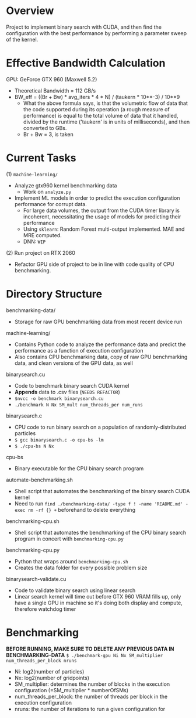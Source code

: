 # Overview
Project to implement binary search with CUDA, and then find the configuration with the best performance by performing a parameter sweep of the kernel. 

# Effective Bandwidth Calculation
GPU: GeForce GTX 960 (Maxwell 5.2)
- Theoretical Bandwidth = 112 GB/s
- BW_eff = ((Br + Bw) * avg_iters * 4 * N) / (taukern * 10**-3) / 10**9
    - What the above formula says, is that the volumetric flow of data that the code supported during its operation (a rough measure of performance)
    is equal to the total volume of data that it handled, divided by the runtime ('taukern' is in units of milliseconds), and then converted to GBs.
    - Br + Bw = 3, is taken

# Current Tasks
(1) `machine-learning/`
- Analyze gtx960 kernel benchmarking data
    - Work on `analyze.py`
- Implement ML models  in order to predict the execution configuration performance for corrupt data.
    - For large data volumes, the output from the CUDA timer library is incoherent, necessitating the usage of models for predicting their performance 
    - Using `sklearn`: Random Forest multi-output implemented. MAE and MRE computed.
    - DNN: `WIP`

(2) Run project on RTX 2060
- Refactor GPU side of project to be in line with code quality of CPU benchmarking. 

# Directory Structure
benchmarking-data/
- Storage for raw GPU benchmarking data from most recent device run

machine-learning/
- Contains Python code to analyze the performance data and predict the performance as a function of execution configuration 
- Also contains CPU benchmarking data, copy of raw GPU benchmarking data, and clean versions of the GPU data, as well

binarysearch.cu 
- Code to benchmark binary search CUDA kernel
- **Appends** data to .csv files (`NEEDS REFACTOR`)
- `$nvcc -o benchmark binarysearch.cu`
- `./benchmark N Nx SM_mult num_threads_per num_runs`

binarysearch.c
- CPU code to run binary search on a population of randomly-distributed particles
- `$ gcc binarysearch.c -o cpu-bs -lm`
- `$ ./cpu-bs N Nx`

cpu-bs
- Binary executable for the CPU binary search program

automate-benchmarking.sh
- Shell script that automates the benchmarking of the binary search CUDA kernel
- Need to run `find ./benchmarking-data/ -type f ! -name 'README.md' -exec rm -rf {} +` beforehand to delete everything 

benchmarking-cpu.sh
- Shell script that automates the benchmarking of the CPU binary search program in concert with `benchmarking-cpu.py`

benchmarking-cpu.py
- Python that wraps around `benchmarking-cpu.sh`
- Creates the data folder for every possible problem size 


binarysearch-validate.cu
- Code to validate binary search using linear search
- Linear search kernel will time out before GTX 960 VRAM fills up, only have a single GPU in machine so it's doing both display and compute, therefore watchdog timer

# Benchmarking
**BEFORE RUNNING, MAKE SURE TO DELETE ANY PREVIOUS DATA IN BENCHMARKING-DATA**
`$ ./benchmark-gpu Ni Nx SM_multiplier num_threads_per_block nruns`
- Ni: log2(number of particles)
- Nx: log2(number of gridpoints)
- SM_multiplier: determines the number of blocks in the execution configuration (=SM_multiplier * numberOfSMs)
- num_threads_per_block: the number of threads per block in the execution configuration
- nruns: the number of iterations to run a given configuration for
